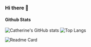 ### Hi there 👋

#### Github Stats
![Catherine's GitHub stats](https://github-readme-stats.vercel.app/api?username=catlirex&hide=stars,contribs&count_private=true&show_icons=true&theme=tokyonight) 
![Top Langs](https://github-readme-stats.vercel.app/api/top-langs/?username=catlirex&layout=compact&theme=tokyonight)


![Readme Card](https://github-readme-stats.vercel.app/api/pin/?username=catlirex&repo=LondonTransportApp-TFL-React-TS-Zustand-ReactLeafet-StyledComponent&langs_count=8&width=100)



<!--
**catlirex/catlirex** is a ✨ _special_ ✨ repository because its `README.md` (this file) appears on your GitHub profile.

Here are some ideas to get you started:

- 🔭 I’m currently working on ...
- 🌱 I’m currently learning ...
- 👯 I’m looking to collaborate on ...
- 🤔 I’m looking for help with ...
- 💬 Ask me about ...
- 📫 How to reach me: ...
- 😄 Pronouns: ...
- ⚡ Fun fact: ...
-->
